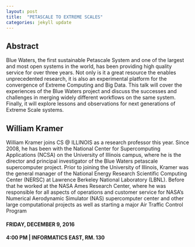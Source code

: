 ```yaml
---
layout: post
title:  "PETASCALE TO EXTREME SCALES"
categories: jekyll update
---
```


## Abstract
Blue Waters, the first sustainable Petascale System and one of the largest and most open systems in the
world, has been providing high quality service for over three years. Not only is it a great resource the enables
unprecedented research, it is also an experimental platform for the convergence of Extreme Computing
and Big Data. This talk will cover the experiences of the Blue Waters project and discuss the successes and
challenges in merging widely different workflows on the same system. Finally, it will explore lessons and
observations for next generations of Extreme Scale systems.

## William Kramer
William Kramer joins CS @ ILLINOIS as a research professor this year.
Since 2008, he has been with the National Center for Supercomputing
Applications (NCSA) on the University of Illinois campus, where he is
the director and principal investigator of the Blue Waters petascale
supercomputer project.
Prior to joining the University of Illinois, Kramer was the general manager
of the National Energy Research Scientific Computing Center (NERSC) at
Lawrence Berkeley National Laboratory (LBNL). Before that he worked at
the NASA Ames Research Center, where he was responsible for all aspects
of operations and customer service for NASA’s Numerical Aerodynamic
Simulator (NAS) supercomputer center and other large computational
projects as well as starting a major Air Traffic Control Program

#### FRIDAY, DECEMBER 9, 2016

#### 4:00 PM | INFORMATICS EAST, RM. 130
